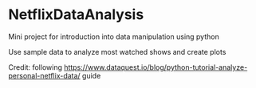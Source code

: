 # NetflixDataAnalysis

Mini project for introduction into data manipulation using python

Use sample data to analyze most watched shows and create plots



Credit: following https://www.dataquest.io/blog/python-tutorial-analyze-personal-netflix-data/ guide
